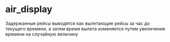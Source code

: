 # air_display
Задержанные рейсы выводятся как вылетающие рейсы за час до текущего времени, а затем время вылета изменяется путем увеличения времени на случайную величину
